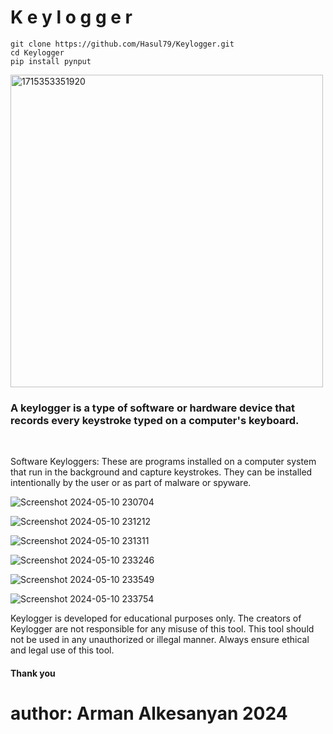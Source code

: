 # K e y l o g g e r

```
git clone https://github.com/Hasul79/Keylogger.git
cd Keylogger
pip install pynput
```

<img src="https://github.com/Hasul79/Keylogger/assets/95657084/1a021be0-130d-4dce-b7a1-c541cd0e7adf" alt="1715353351920" width="500px">



<h3>
A keylogger is a type of software or hardware device that records every keystroke typed on a computer's keyboard.</h3>
<br/>
<p>Software Keyloggers: These are programs installed on a computer system that run in the background and capture keystrokes. They can be installed intentionally by the user or as part of malware or spyware.
</p>


![Screenshot 2024-05-10 230704](https://github.com/Hasul79/Keylogger/assets/95657084/ceaed766-fc6e-42f6-9e35-5d5a28470557)


![Screenshot 2024-05-10 231212](https://github.com/Hasul79/Keylogger/assets/95657084/05c42dac-a10c-4066-897c-e12b284d91c3)


![Screenshot 2024-05-10 231311](https://github.com/Hasul79/Keylogger/assets/95657084/e05d8889-0902-412c-af5f-caef9d74748f)


![Screenshot 2024-05-10 233246](https://github.com/Hasul79/Keylogger/assets/95657084/1aad1a28-ff55-482d-9191-9a8c1b5c29f8)


![Screenshot 2024-05-10 233549](https://github.com/Hasul79/Keylogger/assets/95657084/bdfd4e9f-d746-4f4d-b8b7-aac3fc36626e)


![Screenshot 2024-05-10 233754](https://github.com/Hasul79/Keylogger/assets/95657084/809bc4af-d3c1-498f-a3e0-b2d548642aa7)

<p>Keylogger is developed for educational purposes only. The creators of Keylogger are not responsible for any misuse of this tool. This tool should not be used in any unauthorized or illegal manner. Always ensure ethical and legal use of this tool.</p>
<h4>Thank you</h4>

# author: Arman Alkesanyan 2024

